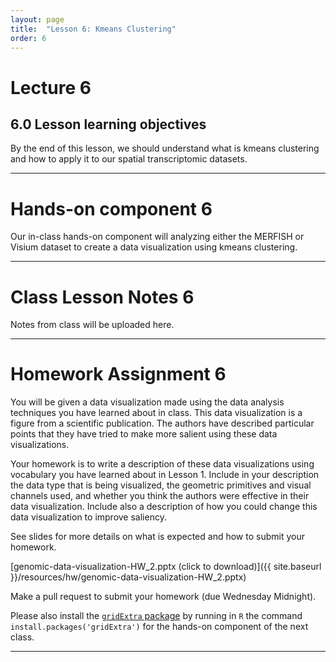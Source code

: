 ```yaml
---
layout: page
title:  "Lesson 6: Kmeans Clustering"
order: 6
---
```


# Lecture 6

## 6.0 Lesson learning objectives

By the end of this lesson, we should understand what is kmeans clustering and how to apply it to our spatial transcriptomic datasets.

---

# Hands-on component 6

Our in-class hands-on component will analyzing either the MERFISH or Visium dataset to create a data visualization using kmeans clustering. 

---

# Class Lesson Notes 6

Notes from class will be uploaded here.

---

# Homework Assignment 6

You will be given a data visualization made using the data analysis techniques you have learned about in class. This data visualization is a figure from a scientific publication. The authors have described particular points that they have tried to make more salient using these data visualizations. 

Your homework is to write a description of these data visualizations using vocabulary you have learned about in Lesson 1. Include in your description the data type that is being visualized, the geometric primitives and visual channels used, and whether you think the authors were effective in their data visualization. Include also a description of how you could change this data visualization to improve saliency. 

See slides for more details on what is expected and how to submit your homework. 

[genomic-data-visualization-HW_2.pptx (click to download)]({{ site.baseurl }}/resources/hw/genomic-data-visualization-HW_2.pptx)

Make a pull request to submit your homework (due Wednesday Midnight).

Please also install the [`gridExtra` package](https://cran.r-project.org/web/packages/gridExtra/index.html) by running in `R` the command `install.packages('gridExtra')` for the hands-on component of the next class.

---
